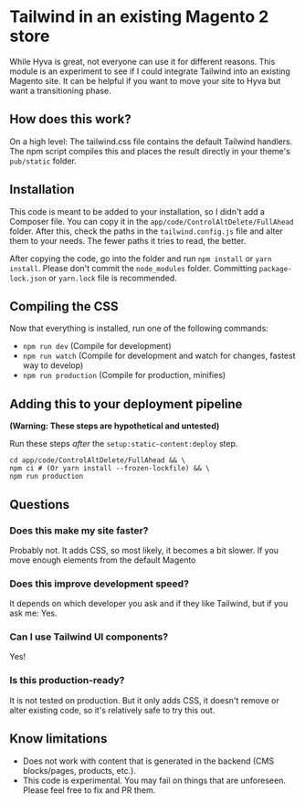 # Tailwind in an existing Magento 2 store

While Hyva is great, not everyone can use it for different reasons. This module is an experiment to see if I could integrate Tailwind into an existing Magento site. It can be helpful if you want to move your site to Hyva but want a transitioning phase.

## How does this work?

On a high level: The tailwind.css file contains the default Tailwind handlers. The npm script compiles this and places the result directly in your theme's `pub/static` folder.

## Installation

This code is meant to be added to your installation, so I didn't add a Composer file. You can copy it in the `app/code/ControlAltDelete/FullAhead` folder. After this, check the paths in the `tailwind.config.js` file and alter them to your needs. The fewer paths it tries to read, the better.

After copying the code, go into the folder and run `npm install` or `yarn install`. Please don't commit the `node_modules` folder. Committing `package-lock.json` or `yarn.lock` file is recommended.

## Compiling the CSS

Now that everything is installed, run one of the following commands:

- `npm run dev` (Compile for development)
- `npm run watch` (Compile for development and watch for changes, fastest way to develop)
- `npm run production` (Compile for production, minifies)

## Adding this to your deployment pipeline

**(Warning: These steps are hypothetical and untested)**

Run these steps *after* the `setup:static-content:deploy` step.
```
cd app/code/ControlAltDelete/FullAhead && \
npm ci # (Or yarn install --frozen-lockfile) && \
npm run production
```

## Questions

### Does this make my site faster?

Probably not. It adds CSS, so most likely, it becomes a bit slower. If you move enough elements from the default Magento

### Does this improve development speed?

It depends on which developer you ask and if they like Tailwind, but if you ask me: Yes.

### Can I use Tailwind UI components?

Yes!

### Is this production-ready?

It is not tested on production. But it only adds CSS, it doesn't remove or alter existing code, so it's relatively safe to try this out.

## Know limitations

- Does not work with content that is generated in the backend (CMS blocks/pages, products, etc.).
- This code is experimental. You may fail on things that are unforeseen. Please feel free to fix and PR them. 
